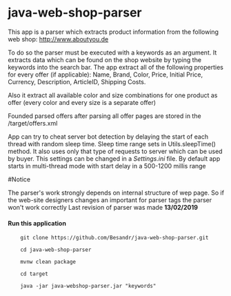 # java-web-shop-parser

This app is a parser which extracts product information from the following web shop:
http://www.aboutyou.de

To do so the parser must be executed with a keywords as an argument. It extracts data which can be found on the shop website by typing the keywords into the
search bar. 
The app extract all of the following properties for every offer (if applicable): Name, Brand, Color, Price, Initial Price, Currency, Description, ArticleID, Shipping Costs.

Also it extract all available color and size combinations for one product as offer (every color and every size is a separate offer)

Founded parsed offers after parsing all offer pages are stored in the /target/offers.xml

App can try to cheat server bot detection by delaying the start of each thread with
random sleep time. Sleep time range sets in Utils.sleepTime() method. It also uses
only that type of requests to server which can be used by buyer.
This settings can be changed in a *Settings.ini* file.
By default app starts in multi-thread mode with start delay in a 500-1200 millis range

#Notice 

The parser's work strongly depends on internal structure of wep page. So if the web-site designers changes an important for parser tags the parser won't work correctly
Last revision of parser was made **13/02/2019**

#### Run this application
````
    git clone https://github.com/Besandr/java-web-shop-parser.git
  
    cd java-web-shop-parser

    mvnw clean package

    cd target

    java -jar java-webshop-parser.jar "keywords"
    

 